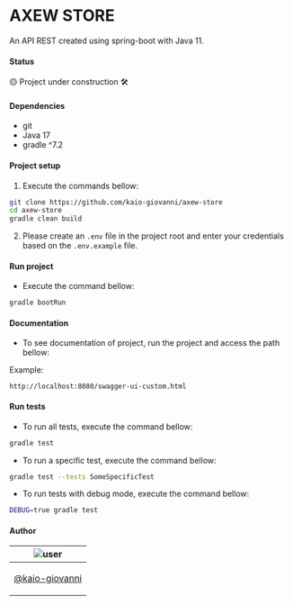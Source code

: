 # AXEW STORE

An API REST created using spring-boot with Java 11.

#### Status

🟡 Project under construction ️🛠️

#### Dependencies

- git
- Java 17
- gradle ^7.2

#### Project setup

1. Execute the commands bellow:

```bash
git clone https://github.com/kaio-giovanni/axew-store 
cd axew-store
gradle clean build
```

2. Please create an `.env` file in the project root and enter your credentials based on the `.env.example` file.

#### Run project

- Execute the command bellow:

```bash
gradle bootRun
```

#### Documentation

- To see documentation of project, run the project and access the path bellow:

Example:

```
http://localhost:8080/swagger-ui-custom.html
```

#### Run tests

- To run all tests, execute the command bellow:

```bash
gradle test
```

- To run a specific test, execute the command bellow:

```bash
gradle test --tests SomeSpecificTest
```

- To run tests with debug mode, execute the command bellow:

```bash
DEBUG=true gradle test
```

#### Author

| ![user](https://avatars1.githubusercontent.com/u/64810260?v=4&s=150) |
| ----------------------------- |
| <p align="center"> <a href="https://github.com/kaio-giovanni"> @kaio-giovanni </a> </p>|



